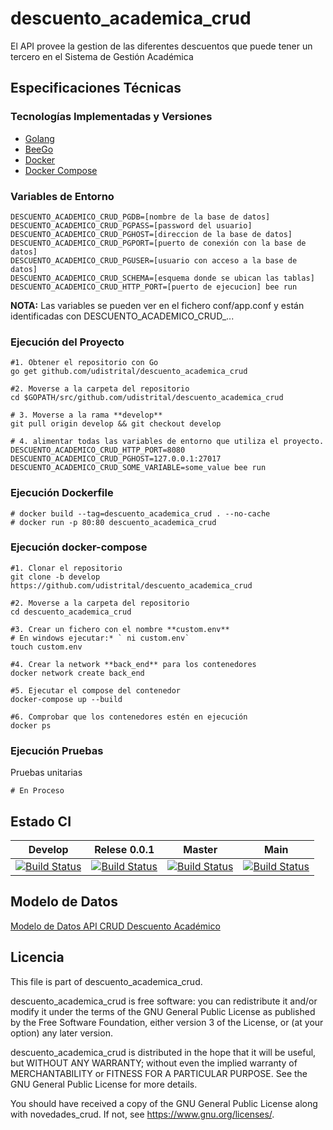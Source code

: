 # descuento_academica_crud
El API provee la gestion de las diferentes descuentos que puede tener un tercero en el Sistema de Gestión Académica

## Especificaciones Técnicas

### Tecnologías Implementadas y Versiones
* [Golang](https://github.com/udistrital/introduccion_oas/blob/master/instalacion_de_herramientas/golang.md)
* [BeeGo](https://github.com/udistrital/introduccion_oas/blob/master/instalacion_de_herramientas/beego.md)
* [Docker](https://docs.docker.com/engine/install/ubuntu/)
* [Docker Compose](https://docs.docker.com/compose/)

### Variables de Entorno
```shell
DESCUENTO_ACADEMICO_CRUD_PGDB=[nombre de la base de datos]
DESCUENTO_ACADEMICO_CRUD_PGPASS=[password del usuario]
DESCUENTO_ACADEMICO_CRUD_PGHOST=[direccion de la base de datos]
DESCUENTO_ACADEMICO_CRUD_PGPORT=[puerto de conexión con la base de datos]
DESCUENTO_ACADEMICO_CRUD_PGUSER=[usuario con acceso a la base de datos]
DESCUENTO_ACADEMICO_CRUD_SCHEMA=[esquema donde se ubican las tablas]
DESCUENTO_ACADEMICO_CRUD_HTTP_PORT=[puerto de ejecucion] bee run
```

**NOTA:** Las variables se pueden ver en el fichero conf/app.conf y están identificadas con DESCUENTO_ACADEMICO_CRUD_...

### Ejecución del Proyecto
```shell
#1. Obtener el repositorio con Go
go get github.com/udistrital/descuento_academica_crud

#2. Moverse a la carpeta del repositorio
cd $GOPATH/src/github.com/udistrital/descuento_academica_crud

# 3. Moverse a la rama **develop**
git pull origin develop && git checkout develop

# 4. alimentar todas las variables de entorno que utiliza el proyecto.
DESCUENTO_ACADEMICO_CRUD_HTTP_PORT=8080 DESCUENTO_ACADEMICO_CRUD_PGHOST=127.0.0.1:27017 DESCUENTO_ACADEMICO_CRUD_SOME_VARIABLE=some_value bee run
```

### Ejecución Dockerfile
```shell
# docker build --tag=descuento_academica_crud . --no-cache
# docker run -p 80:80 descuento_academica_crud
```

### Ejecución docker-compose
```shell
#1. Clonar el repositorio
git clone -b develop https://github.com/udistrital/descuento_academica_crud

#2. Moverse a la carpeta del repositorio
cd descuento_academica_crud

#3. Crear un fichero con el nombre **custom.env**
# En windows ejecutar:* ` ni custom.env`
touch custom.env

#4. Crear la network **back_end** para los contenedores
docker network create back_end

#5. Ejecutar el compose del contenedor
docker-compose up --build

#6. Comprobar que los contenedores estén en ejecución
docker ps
```

### Ejecución Pruebas

Pruebas unitarias
```shell
# En Proceso
```
## Estado CI

| Develop | Relese 0.0.1 | Master | Main |
| -- | -- | -- | -- |
| [![Build Status](https://hubci.portaloas.udistrital.edu.co/api/badges/udistrital/descuento_academico_crud/status.svg?ref=refs/heads/develop)](https://hubci.portaloas.udistrital.edu.co/udistrital/descuento_academico_crud) | [![Build Status](https://hubci.portaloas.udistrital.edu.co/api/badges/udistrital/descuento_academico_crud/status.svg?ref=refs/heads/release/0.0.1)](https://hubci.portaloas.udistrital.edu.co/udistrital/descuento_academico_crud) | [![Build Status](https://hubci.portaloas.udistrital.edu.co/api/badges/udistrital/descuento_academico_crud/status.svg)](https://hubci.portaloas.udistrital.edu.co/udistrital/descuento_academico_crud) | [![Build Status](https://hubci.portaloas.udistrital.edu.co/api/badges/udistrital/descuento_academico_crud/status.svg?ref=refs/heads/main)](https://hubci.portaloas.udistrital.edu.co/udistrital/descuento_academico_crud) |


## Modelo de Datos
[Modelo de Datos API CRUD Descuento Académico](https://github.com/planesticud/descuento_academico_crud/blob/develop/modelo_descuento_academico_crud.png)


## Licencia

This file is part of descuento_academica_crud.

descuento_academica_crud is free software: you can redistribute it and/or modify it under the terms of the GNU General Public License as published by the Free Software Foundation, either version 3 of the License, or (at your option) any later version.

descuento_academica_crud is distributed in the hope that it will be useful, but WITHOUT ANY WARRANTY; without even the implied warranty of MERCHANTABILITY or FITNESS FOR A PARTICULAR PURPOSE. See the GNU General Public License for more details.

You should have received a copy of the GNU General Public License along with novedades_crud. If not, see https://www.gnu.org/licenses/.
